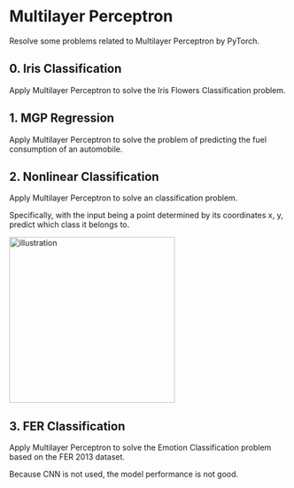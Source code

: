 # Multilayer Perceptron
Resolve some problems related to Multilayer Perceptron by PyTorch.

## 0. Iris Classification
Apply Multilayer Perceptron to solve the Iris Flowers Classification problem.

## 1. MGP Regression
Apply Multilayer Perceptron to solve the problem of predicting the fuel consumption of an automobile.

## 2. Nonlinear Classification
Apply Multilayer Perceptron to solve an classification problem.

Specifically, with the input being a point determined by its coordinates x, y, predict which class it belongs to.

<img width="299" alt="illustration" src="https://github.com/duongngockhanh/multilayer-perceptron/assets/87640587/a211a461-5560-422a-8eba-91a6e8f1bf89">

## 3. FER Classification 
Apply Multilayer Perceptron to solve the Emotion Classification problem based on the FER 2013 dataset.

Because CNN is not used, the model performance is not good.